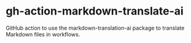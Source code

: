 # gh-action-markdown-translate-ai

GitHub action to use the markdown-translation-ai package to translate Markdown files in workflows.
